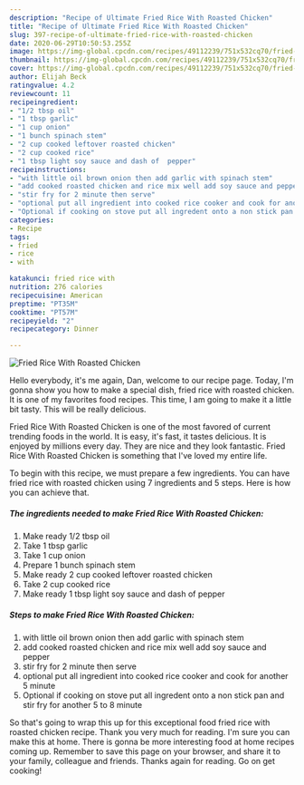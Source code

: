 ```yaml
---
description: "Recipe of Ultimate Fried Rice With Roasted Chicken"
title: "Recipe of Ultimate Fried Rice With Roasted Chicken"
slug: 397-recipe-of-ultimate-fried-rice-with-roasted-chicken
date: 2020-06-29T10:50:53.255Z
image: https://img-global.cpcdn.com/recipes/49112239/751x532cq70/fried-rice-with-roasted-chicken-recipe-main-photo.jpg
thumbnail: https://img-global.cpcdn.com/recipes/49112239/751x532cq70/fried-rice-with-roasted-chicken-recipe-main-photo.jpg
cover: https://img-global.cpcdn.com/recipes/49112239/751x532cq70/fried-rice-with-roasted-chicken-recipe-main-photo.jpg
author: Elijah Beck
ratingvalue: 4.2
reviewcount: 11
recipeingredient:
- "1/2 tbsp oil"
- "1 tbsp garlic"
- "1 cup onion"
- "1 bunch spinach stem"
- "2 cup cooked leftover roasted chicken"
- "2 cup cooked rice"
- "1 tbsp light soy sauce and dash of  pepper"
recipeinstructions:
- "with little oil brown onion then add garlic with spinach stem"
- "add cooked roasted chicken and rice mix well add soy sauce and pepper"
- "stir fry for 2 minute then serve"
- "optional put all ingredient into cooked rice cooker and cook for another 5 minute"
- "Optional if cooking on stove put all ingredent onto a non stick pan and stir fry for another 5 to 8 minute"
categories:
- Recipe
tags:
- fried
- rice
- with

katakunci: fried rice with 
nutrition: 276 calories
recipecuisine: American
preptime: "PT35M"
cooktime: "PT57M"
recipeyield: "2"
recipecategory: Dinner

---
```



![Fried Rice With Roasted Chicken](https://img-global.cpcdn.com/recipes/49112239/751x532cq70/fried-rice-with-roasted-chicken-recipe-main-photo.jpg)

Hello everybody, it's me again, Dan, welcome to our recipe page. Today, I'm gonna show you how to make a special dish, fried rice with roasted chicken. It is one of my favorites food recipes. This time, I am going to make it a little bit tasty. This will be really delicious.



Fried Rice With Roasted Chicken is one of the most favored of current trending foods in the world. It is easy, it's fast, it tastes delicious. It is enjoyed by millions every day. They are nice and they look fantastic. Fried Rice With Roasted Chicken is something that I've loved my entire life.


To begin with this recipe, we must prepare a few ingredients. You can have fried rice with roasted chicken using 7 ingredients and 5 steps. Here is how you can achieve that.

<!--inarticleads1-->

##### The ingredients needed to make Fried Rice With Roasted Chicken:

1. Make ready 1/2 tbsp oil
1. Take 1 tbsp garlic
1. Take 1 cup onion
1. Prepare 1 bunch spinach stem
1. Make ready 2 cup cooked leftover roasted chicken
1. Take 2 cup cooked rice
1. Make ready 1 tbsp light soy sauce and dash of  pepper




<!--inarticleads2-->

##### Steps to make Fried Rice With Roasted Chicken:

1. with little oil brown onion then add garlic with spinach stem
1. add cooked roasted chicken and rice mix well add soy sauce and pepper
1. stir fry for 2 minute then serve
1. optional put all ingredient into cooked rice cooker and cook for another 5 minute
1. Optional if cooking on stove put all ingredent onto a non stick pan and stir fry for another 5 to 8 minute




So that's going to wrap this up for this exceptional food fried rice with roasted chicken recipe. Thank you very much for reading. I'm sure you can make this at home. There is gonna be more interesting food at home recipes coming up. Remember to save this page on your browser, and share it to your family, colleague and friends. Thanks again for reading. Go on get cooking!
